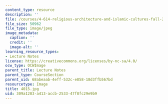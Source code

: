 ```yaml
---
content_type: resource
description: ''
file: /courses/4-614-religious-architecture-and-islamic-cultures-fall-2002/309a1283a413accb253347f8fc29e9b9_4015.jpg
file_size: 50962
file_type: image/jpeg
image_metadata:
  caption: ''
  credit: ''
  image-alt: ''
learning_resource_types:
- Lecture Notes
license: https://creativecommons.org/licenses/by-nc-sa/4.0/
ocw_type: OCWImage
parent_title: Lecture Notes
parent_type: CourseSection
parent_uid: 68abeaab-4eff-532c-e858-18d3ffb567bd
resourcetype: Image
title: 4015.jpg
uid: 309a1283-a413-accb-2533-47f8fc29e9b9
---
```


